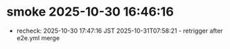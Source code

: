 # smoke 2025-10-30 16:46:16

- recheck: 2025-10-30 17:47:16 JST
2025-10-31T07:58:21 - retrigger after e2e.yml merge
